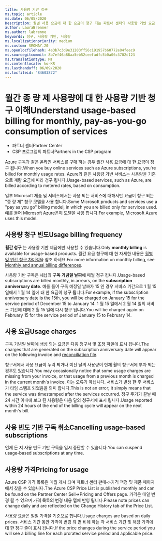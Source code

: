```yaml
---
title: 사용량 기반 청구
ms.topic: article
ms.date: 06/05/2020
Description: 월별 사용 요금에 대 한 요금이 청구 되는 파트너 센터의 사용량 기반 요금 청구에 대해 자세히 알아보세요.
author: LauraBrenner
ms.author: labrenne
keywords: 청구, 사용량 기반, 사용량
ms.localizationpriority: medium
ms.custom: SEOMAY.20
ms.openlocfilehash: 4e3b7c3d9e31203ff56c191957b60772e04feec9
ms.sourcegitcommit: 8b7ef46a88aa5eb52ceefadfc5b0a06c3702d123
ms.translationtype: MT
ms.contentlocale: ko-KR
ms.lasthandoff: 06/09/2020
ms.locfileid: "84603872"
---
```

# <a name="understand-usage-based-billing-for-monthly-pay-as-you-go-consumption-of-services"></a><span data-ttu-id="e20d5-104">월간 종 량 제 사용량에 대 한 사용량 기반 청구 이해</span><span class="sxs-lookup"><span data-stu-id="e20d5-104">Understand usage-based billing for monthly, pay-as-you-go consumption of services</span></span>

- <span data-ttu-id="e20d5-105">파트너 센터</span><span class="sxs-lookup"><span data-stu-id="e20d5-105">Partner Center</span></span>
- <span data-ttu-id="e20d5-106">CSP 프로그램의 파트너</span><span class="sxs-lookup"><span data-stu-id="e20d5-106">Partners in the CSP program</span></span>

<span data-ttu-id="e20d5-107">Azure 구독과 같은 온라인 서비스를 구매 하는 경우 월간 사용 요금에 대 한 요금이 청구 됩니다.</span><span class="sxs-lookup"><span data-stu-id="e20d5-107">When you buy online services such as Azure subscriptions, you're billed for monthly usage rates.</span></span> <span data-ttu-id="e20d5-108">Azure와 같은 사용량 기반 서비스는 사용량을 기준으로 계량 요금에 따라 청구 됩니다.</span><span class="sxs-lookup"><span data-stu-id="e20d5-108">Usage-based services, such as Azure, are billed according to metered rates, based on consumption.</span></span>

<span data-ttu-id="e20d5-109">일부 Microsoft 제품 및 서비스에서는 사용 되는 서비스에 대해서만 요금이 청구 되는 "종 량 제" 청구 모델을 사용 합니다.</span><span class="sxs-lookup"><span data-stu-id="e20d5-109">Some Microsoft products and services use a "pay as you go" billing model, in which you are billed only for services used.</span></span> <span data-ttu-id="e20d5-110">예를 들어 Microsoft Azure은이 모델을 사용 합니다.</span><span class="sxs-lookup"><span data-stu-id="e20d5-110">For example, Microsoft Azure uses this model.</span></span> 

## <a name="usage-billing-frequency"></a><span data-ttu-id="e20d5-111">사용량 청구 빈도</span><span class="sxs-lookup"><span data-stu-id="e20d5-111">Usage billing frequency</span></span>

<span data-ttu-id="e20d5-112">**월간 청구** 는 사용량 기반 제품에만 사용할 수 있습니다.</span><span class="sxs-lookup"><span data-stu-id="e20d5-112">Only **monthly billing** is available for usage-based products.</span></span> <span data-ttu-id="e20d5-113">월간 요금 청구에 대 한 자세한 내용은 [월별 및 연간 청구 차이점](billing-annual-monthly.md)을 참조 하세요.</span><span class="sxs-lookup"><span data-stu-id="e20d5-113">For more information on monthly billing, see [Monthly and annual billing differences](billing-annual-monthly.md).</span></span>

<span data-ttu-id="e20d5-114">사용량 기반 구독은 체납의 **구독 기념일 날짜**에 매월 청구 됩니다.</span><span class="sxs-lookup"><span data-stu-id="e20d5-114">Usage-based subscriptions are billed monthly, in arrears, on the **subscription anniversary date**.</span></span> <span data-ttu-id="e20d5-115">예를 들어 구독 예정일 날짜가 15 인 경우 서비스 기간으로 1 월 15 일에서 1 월 14 일에 대 한 요금이 청구 됩니다.</span><span class="sxs-lookup"><span data-stu-id="e20d5-115">For example, if the subscription anniversary date is the 15th, you will be charged on January 15 for the service period of December 15 to January 14.</span></span> <span data-ttu-id="e20d5-116">1 월 15 일에서 2 월 14 일의 서비스 기간에 대해 2 월 15 일에 다시 청구 됩니다.</span><span class="sxs-lookup"><span data-stu-id="e20d5-116">You will be charged again on February 15 for the service period of January 15 to February 14.</span></span>

## <a name="usage-charges"></a><span data-ttu-id="e20d5-117">사용 요금</span><span class="sxs-lookup"><span data-stu-id="e20d5-117">Usage charges</span></span>

<span data-ttu-id="e20d5-118">구독 기념일 날짜에 생성 되는 요금은 다음 청구서 및 [조정 파일](usage-based-recon-files.md)에 표시 됩니다.</span><span class="sxs-lookup"><span data-stu-id="e20d5-118">The charges that are generated on the subscription anniversary date will appear on the following invoice and [reconciliation file](usage-based-recon-files.md).</span></span>

<span data-ttu-id="e20d5-119">청구서에서 사용 요금이 누락 되거나 이전 달의 사용량이 현재 월의 청구서에 부과 되는 경우도 있습니다.</span><span class="sxs-lookup"><span data-stu-id="e20d5-119">You may occasionally notice that some usage charges are missing from your invoice, or that usage from a previous month is charged in the current month's invoice.</span></span> <span data-ttu-id="e20d5-120">이는 오류가 아닙니다. 서비스가 발생 한 후 서비스가 타임 스탬프 되었음을 의미 합니다.</span><span class="sxs-lookup"><span data-stu-id="e20d5-120">This is not an error; it simply means that the service was timestamped after the services occurred.</span></span> <span data-ttu-id="e20d5-121">청구 주기가 끝날 때 24 시간 이내에 보고 된 사용량은 다음 달의 청구서에 표시 됩니다.</span><span class="sxs-lookup"><span data-stu-id="e20d5-121">Usage reported within 24 hours of the end of the billing cycle will appear on the next month's bill.</span></span>

## <a name="cancelling-usage-based-subscriptions"></a><span data-ttu-id="e20d5-122">사용 빈도 기반 구독 취소</span><span class="sxs-lookup"><span data-stu-id="e20d5-122">Cancelling usage-based subscriptions</span></span>

<span data-ttu-id="e20d5-123">언제 든 지 사용 빈도 기반 구독을 일시 중단할 수 있습니다.</span><span class="sxs-lookup"><span data-stu-id="e20d5-123">You can suspend usage-based subscriptions at any time.</span></span>

## <a name="pricing-for-usage"></a><span data-ttu-id="e20d5-124">사용량 가격</span><span class="sxs-lookup"><span data-stu-id="e20d5-124">Pricing for usage</span></span>

<span data-ttu-id="e20d5-125">Azure CSP 가격 목록은 매월 게시 되며 파트너 센터 판매->가격 책정 및 제품 페이지에서 찾을 수 있습니다.</span><span class="sxs-lookup"><span data-stu-id="e20d5-125">The Azure CSP Price List is published monthly and can be found on the Partner Center Sell->Pricing and Offers page.</span></span> <span data-ttu-id="e20d5-126">가격은 매일 변경 될 수 있으며 가격 목록의 변경 내용 탭에 반영 됩니다.</span><span class="sxs-lookup"><span data-stu-id="e20d5-126">Please note prices can change daily and are reflected on the Change History tab of the Price List.</span></span>

<span data-ttu-id="e20d5-127">사용량 요금은 일일 가격을 기준으로 합니다.</span><span class="sxs-lookup"><span data-stu-id="e20d5-127">Usage charges are based on daily prices.</span></span> <span data-ttu-id="e20d5-128">서비스 기간 동안 가격이 변경 되 면 비례 하는 각 서비스 기간 및 해당 가격에 대 한 청구 줄이 표시 됩니다.</span><span class="sxs-lookup"><span data-stu-id="e20d5-128">If the price changes during the service period you will see a billing line for each prorated service period and applicable price.</span></span>
